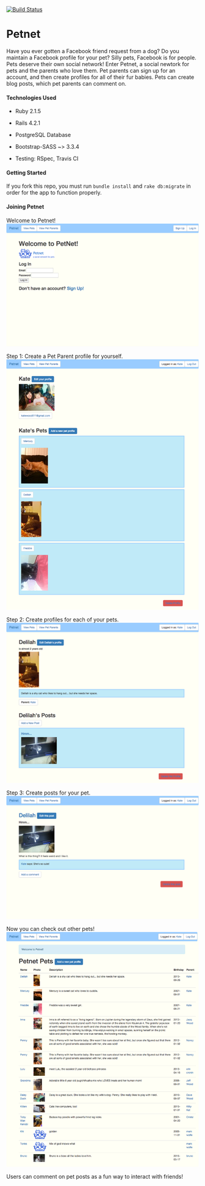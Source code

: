 [![Build Status](https://travis-ci.org/KateWood/petnet.svg?branch=master)](https://travis-ci.org/KateWood/petnet)

# Petnet

Have you ever gotten a Facebook friend request from a dog? Do you maintain a Facebook profile for your pet? Silly pets, Facebook is for people. Pets deserve their own social network! Enter Petnet, a social newtork for pets and the parents who love them.
Pet parents can sign up for an account, and then create profiles for all of their fur babies. Pets can create blog posts, which pet parents can comment on.

#### Technologies Used

* Ruby 2.1.5

* Rails 4.2.1

* PostgreSQL Database

* Bootstrap-SASS ~> 3.3.4

* Testing: RSpec, Travis CI

#### Getting Started

If you fork this repo, you must run `bundle install` and `rake db:migrate` in order for the app to function properly.

#### Joining Petnet

Welcome to Petnet!
<br>
![Petnet Landing Page](/app/assets/images/petnetlanding.png)

Step 1: Create a Pet Parent profile for yourself.
<br>
![Pet Parent Profile](/app/assets/images/petnetparent.png)

Step 2: Create profiles for each of your pets.
<br>
![Pet Profile](/app/assets/images/petnetpetprofile.png)

Step 3: Create posts for your pet.
<br>
![Pet Post](/app/assets/images/petnetpost.png)

Now you can check out other pets!
<br>
![Pets Directory](/app/assets/images/petnetpets.png)

Users can comment on pet posts as a fun way to interact with friends!






